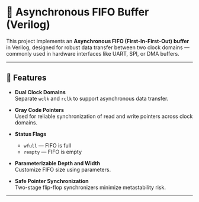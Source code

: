 # 🧮 Asynchronous FIFO Buffer (Verilog)

This project implements an **Asynchronous FIFO (First-In-First-Out) buffer** in Verilog, designed for robust data transfer between two clock domains — commonly used in hardware interfaces like UART, SPI, or DMA buffers.

---

## 🔧 Features

- **Dual Clock Domains**  
  Separate `wclk` and `rclk` to support asynchronous data transfer.

- **Gray Code Pointers**  
  Used for reliable synchronization of read and write pointers across clock domains.

- **Status Flags**  
  - `wfull` — FIFO is full
  - `rempty` — FIFO is empty

- **Parameterizable Depth and Width**  
  Customize FIFO size using parameters.

- **Safe Pointer Synchronization**  
  Two-stage flip-flop synchronizers minimize metastability risk.
---
